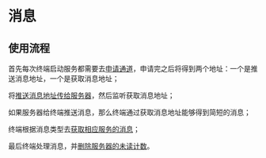 # 消息

## 使用流程

首先每次终端启动服务都需要去[申请通道](channel.md#申请通道 "申请通道")，申请完之后将得到两个地址：一个是推送消息地址，一个是获取消息地址；

将[推送消息地址传给服务器](channel.md#更新通道 "更新通道")，然后监听获取消息地址；

如果服务器给终端推送消息，那么终端通过获取消息地址能够得到简短的消息；

终端根据消息类型去[获取相应服务的消息](message.md#获取消息 "获取消息")；

最后终端处理消息，并[删除服务器的未读计数](unread_count.md#删除未读计数 "删除未读计数")。
